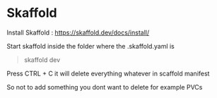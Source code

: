 # Skaffold  

Install Skaffold : https://skaffold.dev/docs/install/  

Start skaffold inside the folder where the .skaffold.yaml is  
>skaffold dev  

Press CTRL + C it will delete everything whatever in scaffold manifest  

So not to add something you dont want to delete for example PVCs
